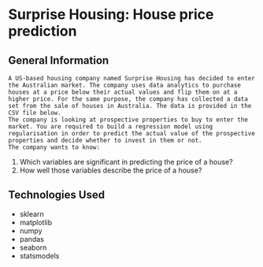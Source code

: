 # Surprise Housing: House price prediction

## General Information
	A US-based housing company named Surprise Housing has decided to enter the Australian market. The company uses data analytics to purchase houses at a price below their actual values and flip them on at a higher price. For the same purpose, the company has collected a data set from the sale of houses in Australia. The data is provided in the CSV file below.
	The company is looking at prospective properties to buy to enter the market. You are required to build a regression model using regularisation in order to predict the actual value of the prospective properties and decide whether to invest in them or not.
	The company wants to know:
1. Which variables are significant in predicting the price of a house?
2. How well those variables describe the price of a house?


## Technologies Used
- sklearn
- matplotlib
- numpy
- pandas
- seaborn
- statsmodels

